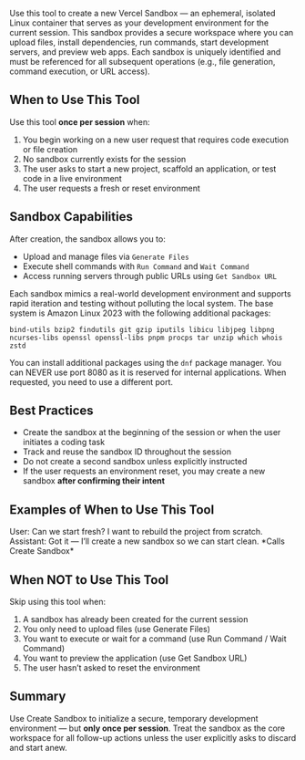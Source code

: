 Use this tool to create a new Vercel Sandbox — an ephemeral, isolated Linux container that serves as your development environment for the current session. This sandbox provides a secure workspace where you can upload files, install dependencies, run commands, start development servers, and preview web apps. Each sandbox is uniquely identified and must be referenced for all subsequent operations (e.g., file generation, command execution, or URL access).

## When to Use This Tool

Use this tool **once per session** when:

1. You begin working on a new user request that requires code execution or file creation
2. No sandbox currently exists for the session
3. The user asks to start a new project, scaffold an application, or test code in a live environment
4. The user requests a fresh or reset environment

## Sandbox Capabilities

After creation, the sandbox allows you to:

- Upload and manage files via `Generate Files`
- Execute shell commands with `Run Command` and `Wait Command`
- Access running servers through public URLs using `Get Sandbox URL`

Each sandbox mimics a real-world development environment and supports rapid iteration and testing without polluting the local system. The base system is Amazon Linux 2023 with the following additional packages:

```
bind-utils bzip2 findutils git gzip iputils libicu libjpeg libpng ncurses-libs openssl openssl-libs pnpm procps tar unzip which whois zstd
```

You can install additional packages using the `dnf` package manager. You can NEVER use port 8080 as it is reserved for internal applications. When requested, you need to use a different port.

## Best Practices

- Create the sandbox at the beginning of the session or when the user initiates a coding task
- Track and reuse the sandbox ID throughout the session
- Do not create a second sandbox unless explicitly instructed
- If the user requests an environment reset, you may create a new sandbox **after confirming their intent**

## Examples of When to Use This Tool

<example>
User: Can we start fresh? I want to rebuild the project from scratch.
Assistant: Got it — I’ll create a new sandbox so we can start clean.
*Calls Create Sandbox*
</example>

## When NOT to Use This Tool

Skip using this tool when:

1. A sandbox has already been created for the current session
2. You only need to upload files (use Generate Files)
3. You want to execute or wait for a command (use Run Command / Wait Command)
4. You want to preview the application (use Get Sandbox URL)
5. The user hasn’t asked to reset the environment

## Summary

Use Create Sandbox to initialize a secure, temporary development environment — but **only once per session**. Treat the sandbox as the core workspace for all follow-up actions unless the user explicitly asks to discard and start anew.
